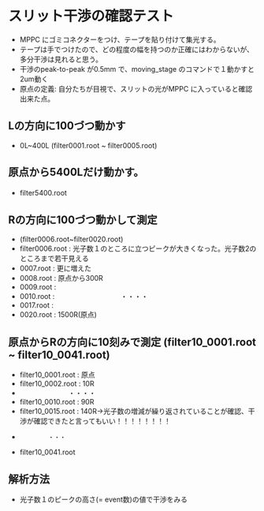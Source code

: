 # スリット干渉の確認テスト
- MPPC にゴミコネクターをつけ、テープを貼り付けて集光する。
- テープは手でつけたので、どの程度の幅を持つのか正確にはわからないが、多分干渉は見れると思う。
- 干渉のpeak-to-peak が0.5mm で、moving_stage のコマンドで１動かすと2um動く
- 原点の定義: 自分たちが目視で、スリットの光がMPPC に入っていると確認出来た点。
## Lの方向に100づつ動かす
- 0L~400L (filter0001.root ~ filter0005.root)
## 原点から5400Lだけ動かす。
- filter5400.root　

## Rの方向に100づつ動かして測定 
- (filter0006.root~filter0020.root)
- filter0006.root : 光子数１のところに立つピークが大きくなった。光子数2のところまで若干見える
- 0007.root : 更に増えた
- 0008.root : 原点から300R 
- 0009.root : 
- 0010.root : 　　
 　　　　　　　・・・・
- 0017.root : 
- 0020.root : 1500R(原点)

## 原点からRの方向に10刻みで測定 (filter10_0001.root ~ filter10_0041.root)
- filter10_0001.root : 原点
- filter10_0002.root : 10R
- 　　　　　　　・・・・
- filter10_0010.root : 90R
- filter10_0015.root : 140R→光子数の増減が繰り返されていることが確認、干渉が確認できたと言ってもいい！！！！！！！！
-             ・・・
- filter10_0041.root

## 解析方法
- 光子数１のピークの高さ(= event数)の値で干渉をみる
